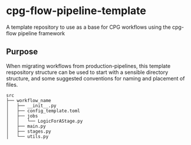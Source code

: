 # cpg-flow-pipeline-template
A template repository to use as a base for CPG workflows using the cpg-flow pipeline framework

## Purpose

When migrating workflows from production-pipelines, this template respository structure can be used to start with a 
sensible directory structure, and some suggested conventions for naming and placement of files.

```commandline
src
├── workflow_name
│   ├── __init__.py
│   ├── config_template.toml
│   ├── jobs
│   │   └── LogicForAStage.py
│   ├── main.py
│   ├── stages.py
│   └── utils.py
```